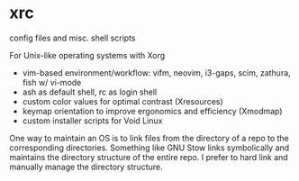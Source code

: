 # xrc
config files and misc. shell scripts

For Unix-like operating systems with Xorg
* vim-based environment/workflow: vifm, neovim, i3-gaps, scim, zathura, fish w/ vi-mode
* ash as default shell, rc as login shell
* custom color values for optimal contrast (Xresources)
* keymap orientation to improve ergonomics and efficiency (Xmodmap)
* custom installer scripts for Void Linux

One way to maintain an OS is to link files from the directory of a repo to the corresponding directories.
Something like GNU Stow links symbolically and maintains the directory structure of the entire repo.
I prefer to hard link and manually manage the directory structure.
